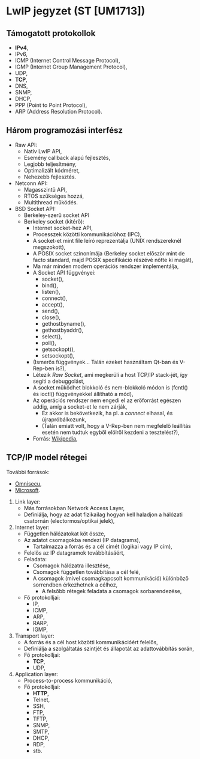 # LwIP jegyzet (ST [UM1713])

## Támogatott protokollok

- __IPv4__,
- IPv6,
- ICMP (Internet Control Message Protocol),
- IGMP (Internet Group Management Protocol),
- UDP,
- __TCP__,
- DNS,
- SNMP,
- DHCP,
- PPP (Point to Point Protocol),
- ARP (Address Resolution Protocol).

## Három programozási interfész

- Raw API: 
    - Natív LwIP API,
    - Esemény callback alapú fejlesztés,
    - Legjobb teljesítmény,
    - Optimalizált kódméret,
    - Nehezebb fejlesztés.
- Netconn API:
    - Magasszintű API,
    - RTOS szükséges hozzá,
    - Multithread működés.
- BSD Socket API:
    - Berkeley-szerű socket API
    - Berkeley socket (kitérő):
        - Internet socket-hez API,
        - Processzek közötti kommunikációhoz (IPC),
        - A socket-et mint file leíró reprezentálja (UNIX rendszereknél megszokott),
        - A POSIX socket szinonímája (Berkeley socket először mint de facto standard, majd POSIX specifikáció részévé nőtte ki magát),
        - Ma már minden modern operációs rendszer implementálja,
        - A Socket API függvényei:
            - socket(),
            - bind(),
            - listen(),
            - connect(),
            - accept(),
            - send(),
            - close(),
            - gethostbyname(),
            - gethostbyaddr(),
            - select(),
            - poll(),
            - getsockopt(),
            - setsockopt(),
        - (Ismerős függvények... Talán ezeket használtam Qt-ban és V-Rep-ben is?),
        - Létezik _Raw Socket_, ami megkerüli a host TCP/IP stack-jét, így segíti a debuggolást,
        - A socket működhet blokkoló és nem-blokkoló módon is (fcntl() és ioctl() függvényekkel állítható a mód),
        - Az operációs rendszer nem engedi el az erőforrást egészen addig, amíg a socket-et le nem zárják,
            - Ez akkor is bekövetkezik, ha pl. a _connect_ elhasal, és újrapróbálkozunk,
            - (Talán emiatt volt, hogy a V-Rep-ben nem megfelelő leállítás esetén nem tudtuk egyből elölről kezdeni a tesztelést?),
        - Forrás: [Wikipedia](https://en.wikipedia.org/wiki/Berkeley_sockets),

## TCP/IP model rétegei

További források:
- [Omnisecu](http://www.omnisecu.com/tcpip/tcpip-model.php),
- [Microsoft](https://technet.microsoft.com/en-us/library/cc958821.aspx).

1. Link layer:
    - Más forrásokban Network Access Layer,
    - Definiálja, hogy az adat fizikailag hogyan kell haladjon a hálózati csatornán (electormos/optikai jelek),
2. Internet layer:
    - Független hálózatokat köt össze,
    - Az adatot csomagokba rendezi (IP datagrams),
        - Tartalmazza a forrás és a cél címét (logikai vagy IP cím),
    - Felelős az IP datagramok továbbításáért,
    - Feladata:
        - Csomagok hálózatra illesztése,
        - Csomagok független továbbítása a cél felé,
        - A csomagok (mivel csomagkapcsolt kommunikáció) különböző sorrendben érkezhetnek a célhoz,
            - A felsőbb rétegek feladata a csomagok sorbarendezése,
    - Fő protokolljai:
        - IP,
        - ICMP,
        - ARP,
        - RARP,
        - IGMP,
3. Transport layer:
    - A forrás és a cél host közötti kommunikációért felelős,
    - Definiálja a szolgáltatás szintjét és állapotát az adattovábbítás során,
    - Fő protokolljai:
        - __TCP__,
        - UDP,
4. Application layer:
    - Process-to-process kommunikáció,
    - Fő protokolljai:
        - __HTTP__,
        - Telnet,
        - SSH,
        - FTP,
        - TFTP,
        - SNMP,
        - SMTP,
        - DHCP,
        - RDP,
        - stb.

## 